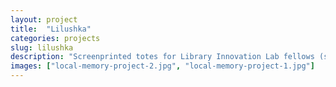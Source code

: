 ```yaml
---
layout: project
title:  "Lilushka"
categories: projects
slug: lilushka
description: "Screenprinted totes for Library Innovation Lab fellows (set up a screenprinting rig in the office)"
images: ["local-memory-project-2.jpg", "local-memory-project-1.jpg"]
---
```



